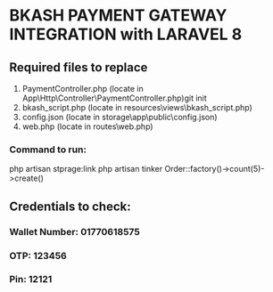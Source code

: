 # BKASH PAYMENT GATEWAY INTEGRATION with LARAVEL 8

## Required files to replace

1. PaymentController.php   (locate in App\Http\Controller\PaymentController.php)git init
2. bkash_script.php (locate in resources\views\bkash_script.php)
3. config.json (locate in storage\app\public\config.json)
4. web.php (locate in routes\web.php)

### Command to run: 
php artisan stprage:link
php artisan tinker
Order::factory()->count(5)->create()

## Credentials to check:
### Wallet Number: 01770618575
### OTP: 123456
### Pin: 12121
